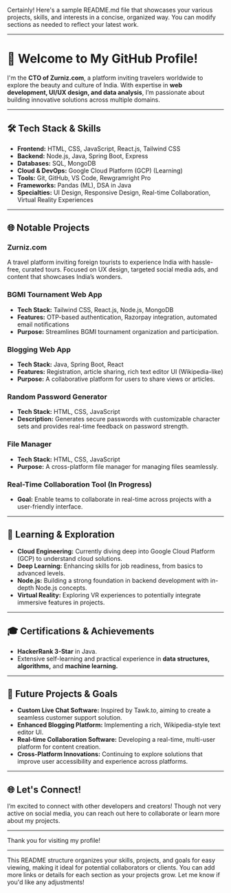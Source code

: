 Certainly! Here's a sample README.md file that showcases your various projects, skills, and interests in a concise, organized way. You can modify sections as needed to reflect your latest work.


---

# 👋 Welcome to My GitHub Profile!

I'm the **CTO of Zurniz.com**, a platform inviting travelers worldwide to explore the beauty and culture of India. With expertise in **web development, UI/UX design, and data analysis**, I’m passionate about building innovative solutions across multiple domains.

---

## 🛠️ Tech Stack & Skills
- **Frontend:** HTML, CSS, JavaScript, React.js, Tailwind CSS
- **Backend:** Node.js, Java, Spring Boot, Express
- **Databases:** SQL, MongoDB
- **Cloud & DevOps:** Google Cloud Platform (GCP) (Learning)
- **Tools:** Git, GitHub, VS Code, Rewgramright Pro
- **Frameworks:** Pandas (ML), DSA in Java
- **Specialties:** UI Design, Responsive Design, Real-time Collaboration, Virtual Reality Experiences

---

## 🌐 Notable Projects

### Zurniz.com
A travel platform inviting foreign tourists to experience India with hassle-free, curated tours. Focused on UX design, targeted social media ads, and content that showcases India’s wonders.

### BGMI Tournament Web App
- **Tech Stack:** Tailwind CSS, React.js, Node.js, MongoDB
- **Features:** OTP-based authentication, Razorpay integration, automated email notifications
- **Purpose:** Streamlines BGMI tournament organization and participation.

### Blogging Web App
- **Tech Stack:** Java, Spring Boot, React
- **Features:** Registration, article sharing, rich text editor UI (Wikipedia-like)
- **Purpose:** A collaborative platform for users to share views or articles.

### Random Password Generator
- **Tech Stack:** HTML, CSS, JavaScript
- **Description:** Generates secure passwords with customizable character sets and provides real-time feedback on password strength.

### File Manager
- **Tech Stack:** HTML, CSS, JavaScript
- **Purpose:** A cross-platform file manager for managing files seamlessly.

### Real-Time Collaboration Tool (In Progress)
- **Goal:** Enable teams to collaborate in real-time across projects with a user-friendly interface.

---

## 🚀 Learning & Exploration
- **Cloud Engineering:** Currently diving deep into Google Cloud Platform (GCP) to understand cloud solutions.
- **Deep Learning:** Enhancing skills for job readiness, from basics to advanced levels.
- **Node.js:** Building a strong foundation in backend development with in-depth Node.js concepts.
- **Virtual Reality:** Exploring VR experiences to potentially integrate immersive features in projects.

---

## 🎓 Certifications & Achievements
- **HackerRank 3-Star** in Java.
- Extensive self-learning and practical experience in **data structures, algorithms,** and **machine learning.**

---

## 🎯 Future Projects & Goals
- **Custom Live Chat Software:** Inspired by Tawk.to, aiming to create a seamless customer support solution.
- **Enhanced Blogging Platform:** Implementing a rich, Wikipedia-style text editor UI.
- **Real-time Collaboration Software:** Developing a real-time, multi-user platform for content creation.
- **Cross-Platform Innovations:** Continuing to explore solutions that improve user accessibility and experience across platforms.

---

## 🌐 Let's Connect!
I’m excited to connect with other developers and creators! Though not very active on social media, you can reach out here to collaborate or learn more about my projects.

---

Thank you for visiting my profile!


---

This README structure organizes your skills, projects, and goals for easy viewing, making it ideal for potential collaborators or clients. You can add more links or details for each section as your projects grow. Let me know if you'd like any adjustments!


